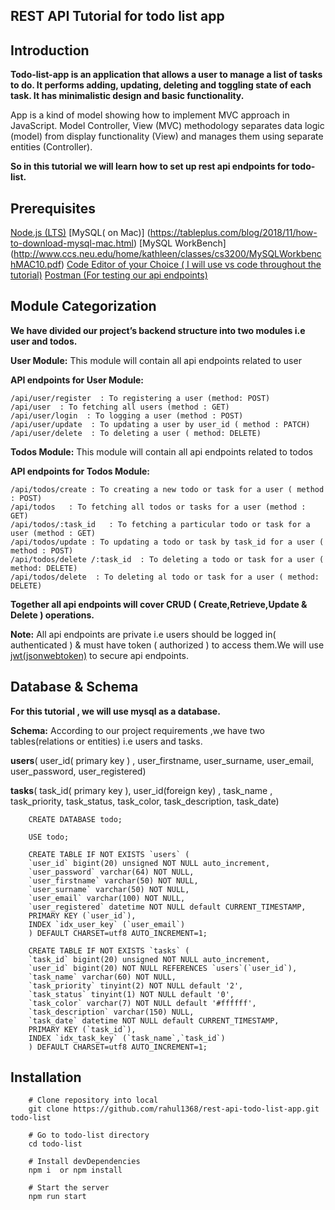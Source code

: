 ## REST API Tutorial for todo list app

## Introduction

**Todo-list-app is an application that allows a user to manage a list of tasks to do. It performs adding, updating, deleting and toggling state of each task. It has minimalistic design and basic functionality.**

App is a kind of model showing how to implement MVC approach in JavaScript. Model Controller, View (MVC) methodology separates data logic (model) from display functionality (View) and manages them using separate entities (Controller).

**So in this tutorial we will learn how to set up rest api endpoints for todo-list.**

## Prerequisites

[Node.js (LTS)](https://nodejs.org/en/download/)
[MySQL( on Mac)] (https://tableplus.com/blog/2018/11/how-to-download-mysql-mac.html)
[MySQL WorkBench] (http://www.ccs.neu.edu/home/kathleen/classes/cs3200/MySQLWorkbenchMAC10.pdf)
[Code Editor of your Choice ( I will use vs code throughout the tutorial)](https://code.visualstudio.com/)
[Postman (For testing our api endpoints)](https://www.postman.com/downloads/)


## Module Categorization

**We have divided our project’s backend structure into two modules i.e user and todos.**

**User Module:** This module will contain all api endpoints related to user

**API endpoints for User Module:**
    
    /api/user/register  : To registering a user (method: POST)
    /api/user  : To fetching all users (method : GET)
    /api/user/login  : To logging a user (method : POST)
    /api/user/update  : To updating a user by user_id ( method : PATCH)
    /api/user/delete  : To deleting a user ( method: DELETE)

**Todos Module:** This module will contain all api endpoints related to todos

**API endpoints for Todos Module:**

    /api/todos/create : To creating a new todo or task for a user ( method : POST) 
    /api/todos   : To fetching all todos or tasks for a user (method : GET)
    /api/todos/:task_id   : To fetching a particular todo or task for a user (method : GET)
    /api/todos/update : To updating a todo or task by task_id for a user ( method : POST)
    /api/todos/delete /:task_id  : To deleting a todo or task for a user ( method: DELETE)
    /api/todos/delete  : To deleting al todo or task for a user ( method: DELETE)



**Together all api endpoints will cover CRUD ( Create,Retrieve,Update & Delete ) operations.**

**Note:**  All api endpoints are private i.e users should be logged in( authenticated ) & must have token ( authorized ) to access them.We will use [jwt(jsonwebtoken)](https://jwt.io/introduction/) to secure api endpoints.

## Database & Schema

**For this tutorial , we will use mysql as a database.**

**Schema:**  According to our project requirements ,we have two tables(relations or entities) i.e users and tasks.

**users**( user_id( primary key ) , user_firstname, user_surname, user_email, user_password, user_registered)

**tasks**( task_id( primary key ), user_id(foreign key) , task_name , task_priority, task_status, task_color, task_description, task_date)

```
    CREATE DATABASE todo;

    USE todo;

    CREATE TABLE IF NOT EXISTS `users` (
    `user_id` bigint(20) unsigned NOT NULL auto_increment,
    `user_password` varchar(64) NOT NULL,
    `user_firstname` varchar(50) NOT NULL,
    `user_surname` varchar(50) NOT NULL,
    `user_email` varchar(100) NOT NULL,
    `user_registered` datetime NOT NULL default CURRENT_TIMESTAMP,  
    PRIMARY KEY (`user_id`),
    INDEX `idx_user_key` (`user_email`)
    ) DEFAULT CHARSET=utf8 AUTO_INCREMENT=1;

    CREATE TABLE IF NOT EXISTS `tasks` (
    `task_id` bigint(20) unsigned NOT NULL auto_increment,
    `user_id` bigint(20) NOT NULL REFERENCES `users`(`user_id`),
    `task_name` varchar(60) NOT NULL,
    `task_priority` tinyint(2) NOT NULL default '2',
    `task_status` tinyint(1) NOT NULL default '0',
    `task_color` varchar(7) NOT NULL default '#ffffff',
    `task_description` varchar(150) NULL,
    `task_date` datetime NOT NULL default CURRENT_TIMESTAMP,  
    PRIMARY KEY (`task_id`),
    INDEX `idx_task_key` (`task_name`,`task_id`)
    ) DEFAULT CHARSET=utf8 AUTO_INCREMENT=1;
```

## Installation
    
```
    # Clone repository into local
    git clone https://github.com/rahul1368/rest-api-todo-list-app.git todo-list

    # Go to todo-list directory
    cd todo-list 

    # Install devDependencies
    npm i  or npm install 

    # Start the server
    npm run start

```




